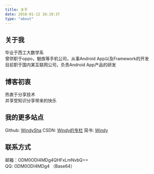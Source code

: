 ```yaml
---
title: 关于
date: 2018-01-12 16:19:37
type: "about"
---
```


## 关于我
毕业于西工大数学系  
曾供职于oppo，魅族等手机公司，从事Android App以及Framework的开发  
目前职于国内某互联网公司，负责Android App产品的研发 


## 博客初衷
热衷于分享技术  
并享受知识分享带来的快乐


## 我的更多站点
Github: [WindySha][1]
CSDN: [Windy的专栏][2]
简书: [Windy][3]

## 联系方式
邮箱：ODM0ODI4MDg4QHFxLmNvbQ==  
QQ: ODM0ODI4MDg4  （Base64）


  [1]: https://github.com/WindySha
  [2]: http://blog.csdn.net/weelyy
  [3]: https://www.jianshu.com/u/2d35b94de2a4


